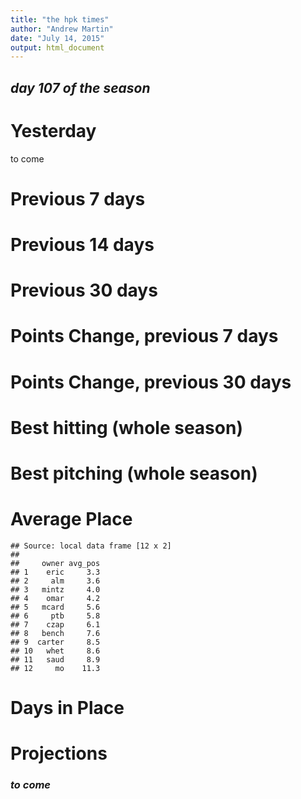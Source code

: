 ```yaml
---
title: "the hpk times"
author: "Andrew Martin"
date: "July 14, 2015"
output: html_document
---
```







## _day 107 of the season_

# Yesterday
to come

# Previous 7 days

<!--html_preserve--><div id="htmlwidget-5233" style="width:100%;height:auto;" class="datatables"></div>
<script type="application/json" data-for="htmlwidget-5233">{"x":{"data":[["mcard","ptb","eric","mo","omar","whet","carter","bench","alm","czap","saud","mintz"],[35,28,34,22,26,39,31,21,38,23,24,24],[29,44,18,31,26,37,38,29,32,18,27,25],[7,8,8,4,4,7,3,2,4,3,1,2],[113,128,101,107,111,128,118,84,105,79,88,74],[0.395,0.406,0.393,0.365,0.317,0.37,0.351,0.283,0.347,0.349,0.303,0.297],[46,54,37,32,29,52,40.5,14,38,17,17.5,13],[5,3,3,5,4,2,6,5,1,4,4,4],[8,4,12,4,3,2,1,6,1,3,0,3],[81,34,74,61,77,62,47,53,46,53,49,42],[3.95,2.36,1.93,3.1,2.84,6.44,4.88,2.46,5,3.3,4.56,5.77],[1.232,1.028,1.033,1.169,1.005,1.491,1.542,0.821,1.498,1.685,1.463,1.359],[46,34,46.5,42.5,43.5,20,24.5,48.5,12.5,27,22.5,22.5],[92,88,83.5,74.5,72.5,72,65,62.5,50.5,44,40,35.5],[1,2,3,4,5,6,7,8,9,10,11,12]],"container":"<table class=\"display\">\n  <thead>\n    <tr>\n      <th>owner</th>\n      <th>R</th>\n      <th>RBI</th>\n      <th>SB</th>\n      <th>TB</th>\n      <th>OBP</th>\n      <th>H</th>\n      <th>W</th>\n      <th>SV</th>\n      <th>K</th>\n      <th>ERA</th>\n      <th>WHIP</th>\n      <th>P</th>\n      <th>points</th>\n      <th>rank</th>\n    </tr>\n  </thead>\n</table>","options":{"pageLength":12,"dom":"tip","columnDefs":[{"className":"dt-right","targets":[1,2,3,4,5,6,7,8,9,10,11,12,13,14]}],"order":[],"autoWidth":false,"orderClasses":false,"lengthMenu":[10,12,25,50,100]},"callback":null,"filter":"none"},"evals":[]}</script><!--/html_preserve--><!--html_preserve--><div id="htmlwidget-1231" style="width:100%;height:auto;" class="datatables"></div>
<script type="application/json" data-for="htmlwidget-1231">{"x":{"data":[["mcard","ptb","eric","mo","omar","whet","carter","bench","alm","czap","saud","mintz"],[10,7,9,2,6,12,8,1,11,3,4.5,4.5],[6.5,12,1.5,8,4,10,11,6.5,9,1.5,5,3],[9.5,11.5,11.5,7,7,9.5,4.5,2.5,7,4.5,1,2.5],[9,11.5,5,7,8,11.5,10,3,6,2,4,1],[11,12,10,8,4,9,7,1,5,6,3,2],[46,54,37,32,29,52,40.5,14,38,17,17.5,13],[10,3.5,3.5,10,6.5,2,12,10,1,6.5,6.5,6.5],[11,8.5,12,8.5,6,4,2.5,10,2.5,6,1,6],[12,1,10,8,11,9,4,6.5,3,6.5,5,2],[6,11,12,8,9,1,4,10,3,7,5,2],[7,10,9,8,11,4,2,12,3,1,5,6],[46,34,46.5,42.5,43.5,20,24.5,48.5,12.5,27,22.5,22.5],[92,88,83.5,74.5,72.5,72,65,62.5,50.5,44,40,35.5],[1,2,3,4,5,6,7,8,9,10,11,12]],"container":"<table class=\"display\">\n  <thead>\n    <tr>\n      <th>owner</th>\n      <th>R</th>\n      <th>RBI</th>\n      <th>SB</th>\n      <th>TB</th>\n      <th>OBP</th>\n      <th>H</th>\n      <th>W</th>\n      <th>SV</th>\n      <th>K</th>\n      <th>ERA</th>\n      <th>WHIP</th>\n      <th>P</th>\n      <th>points</th>\n      <th>rank</th>\n    </tr>\n  </thead>\n</table>","options":{"pageLength":12,"dom":"tip","columnDefs":[{"className":"dt-right","targets":[1,2,3,4,5,6,7,8,9,10,11,12,13,14]}],"order":[],"autoWidth":false,"orderClasses":false,"lengthMenu":[10,12,25,50,100]},"callback":null,"filter":"none"},"evals":[]}</script><!--/html_preserve-->

# Previous 14 days

<!--html_preserve--><div id="htmlwidget-1891" style="width:100%;height:auto;" class="datatables"></div>
<script type="application/json" data-for="htmlwidget-1891">{"x":{"data":[["mcard","ptb","eric","mo","bench","whet","omar","alm","carter","czap","saud","mintz"],[51,39,49,35,41,47,41,54,39,34,36,35],[41,60,33,46,41,46,35,44,47,26,40,36],[8,9,13,6,4,11,10,5,4,4,2,2],[168,174,150,152,136,164,152,153,154,116,125,111],[0.391,0.393,0.403,0.376,0.297,0.347,0.311,0.343,0.336,0.329,0.295,0.296],[46.5,49.5,41,34.5,25,47.5,31,41,35.5,13,14.5,11],[8,7,4,7,9,4,4,5,7,7,5,4],[9,6,16,6,9,5,5,1,1,6,2,3],[130,83,94,92,76,103,100,78,65,82,78,59],[3.18,2.46,2,3.5,2.88,5.64,2.84,4.52,4.24,3.18,4.85,5.36],[1.174,1.021,1.044,1.199,0.937,1.425,1.031,1.25,1.359,1.551,1.425,1.353],[49.5,45.5,44.5,37.5,46.5,22,38,21.5,21,30.5,19,14.5],[96,95,85.5,72,71.5,69.5,69,62.5,56.5,43.5,33.5,25.5],[1,2,3,4,5,6,7,8,9,10,11,12]],"container":"<table class=\"display\">\n  <thead>\n    <tr>\n      <th>owner</th>\n      <th>R</th>\n      <th>RBI</th>\n      <th>SB</th>\n      <th>TB</th>\n      <th>OBP</th>\n      <th>H</th>\n      <th>W</th>\n      <th>SV</th>\n      <th>K</th>\n      <th>ERA</th>\n      <th>WHIP</th>\n      <th>P</th>\n      <th>points</th>\n      <th>rank</th>\n    </tr>\n  </thead>\n</table>","options":{"pageLength":12,"dom":"tip","columnDefs":[{"className":"dt-right","targets":[1,2,3,4,5,6,7,8,9,10,11,12,13,14]}],"order":[],"autoWidth":false,"orderClasses":false,"lengthMenu":[10,12,25,50,100]},"callback":null,"filter":"none"},"evals":[]}</script><!--/html_preserve--><!--html_preserve--><div id="htmlwidget-1031" style="width:100%;height:auto;" class="datatables"></div>
<script type="application/json" data-for="htmlwidget-1031">{"x":{"data":[["mcard","ptb","eric","mo","bench","whet","omar","alm","carter","czap","saud","mintz"],[11,5.5,10,2.5,7.5,9,7.5,12,5.5,1,4,2.5],[6.5,12,2,9.5,6.5,9.5,3,8,11,1,5,4],[8,9,12,7,4,11,10,6,4,4,1.5,1.5],[11,12,5,6.5,4,10,6.5,8,9,2,3,1],[10,11,12,9,3,8,4,7,6,5,1,2],[46.5,49.5,41,34.5,25,47.5,31,41,35.5,13,14.5,11],[11,8.5,2.5,8.5,12,2.5,2.5,5.5,8.5,8.5,5.5,2.5],[10.5,8,12,8,10.5,5.5,5.5,1.5,1.5,8,3,4],[12,7,9,8,3,11,10,4.5,2,6,4.5,1],[8,11,12,6,9,1,10,4,5,7,3,2],[8,11,9,7,12,2,10,6,4,1,3,5],[49.5,45.5,44.5,37.5,46.5,22,38,21.5,21,30.5,19,14.5],[96,95,85.5,72,71.5,69.5,69,62.5,56.5,43.5,33.5,25.5],[1,2,3,4,5,6,7,8,9,10,11,12]],"container":"<table class=\"display\">\n  <thead>\n    <tr>\n      <th>owner</th>\n      <th>R</th>\n      <th>RBI</th>\n      <th>SB</th>\n      <th>TB</th>\n      <th>OBP</th>\n      <th>H</th>\n      <th>W</th>\n      <th>SV</th>\n      <th>K</th>\n      <th>ERA</th>\n      <th>WHIP</th>\n      <th>P</th>\n      <th>points</th>\n      <th>rank</th>\n    </tr>\n  </thead>\n</table>","options":{"pageLength":12,"dom":"tip","columnDefs":[{"className":"dt-right","targets":[1,2,3,4,5,6,7,8,9,10,11,12,13,14]}],"order":[],"autoWidth":false,"orderClasses":false,"lengthMenu":[10,12,25,50,100]},"callback":null,"filter":"none"},"evals":[]}</script><!--/html_preserve-->

# Previous 30 days

<!--html_preserve--><div id="htmlwidget-8188" style="width:100%;height:auto;" class="datatables"></div>
<script type="application/json" data-for="htmlwidget-8188">{"x":{"data":[["mcard","eric","bench","alm","ptb","mo","carter","whet","czap","omar","saud","mintz"],[117,117,111,136,92,94,97,105,94,84,103,93],[98,85,103,107,136,108,109,106,76,88,113,104],[16,27,9,25,13,9,13,17,17,26,7,6],[367,357,377,383,398,338,357,363,294,344,364,347],[0.334,0.373,0.326,0.337,0.357,0.324,0.33,0.328,0.321,0.32,0.321,0.322],[39.5,42,33.5,51,42.5,24,35,37.5,17,19,31,18],[18,13,20,13,15,16,18,12,17,14,13,12],[24,28,18,1,16,21,4,12,19,13,12,15],[276,222,218,196,187,216,179,223,266,220,187,174],[2.58,2.32,2.98,3.79,2.86,2.84,2.79,3.7,2.9,3.01,3.73,3.89],[1.085,1.058,1.087,1.063,1.158,1.153,1.165,1.153,1.244,1.096,1.287,1.216],[54.5,49,42,23,30.5,40,28.5,25,38,32,15,12.5],[94,91,75.5,74,73,64,63.5,62.5,55,51,46,30.5],[1,2,3,4,5,6,7,8,9,10,11,12]],"container":"<table class=\"display\">\n  <thead>\n    <tr>\n      <th>owner</th>\n      <th>R</th>\n      <th>RBI</th>\n      <th>SB</th>\n      <th>TB</th>\n      <th>OBP</th>\n      <th>H</th>\n      <th>W</th>\n      <th>SV</th>\n      <th>K</th>\n      <th>ERA</th>\n      <th>WHIP</th>\n      <th>P</th>\n      <th>points</th>\n      <th>rank</th>\n    </tr>\n  </thead>\n</table>","options":{"pageLength":12,"dom":"tip","columnDefs":[{"className":"dt-right","targets":[1,2,3,4,5,6,7,8,9,10,11,12,13,14]}],"order":[],"autoWidth":false,"orderClasses":false,"lengthMenu":[10,12,25,50,100]},"callback":null,"filter":"none"},"evals":[]}</script><!--/html_preserve--><!--html_preserve--><div id="htmlwidget-8992" style="width:100%;height:auto;" class="datatables"></div>
<script type="application/json" data-for="htmlwidget-8992">{"x":{"data":[["mcard","eric","bench","alm","ptb","mo","carter","whet","czap","omar","saud","mintz"],[10.5,10.5,9,12,2,4.5,6,8,4.5,1,7,3],[4,2,5,8,12,9,10,7,1,3,11,6],[7,12,3.5,10,5.5,3.5,5.5,8.5,8.5,11,2,1],[9,5.5,10,11,12,2,5.5,7,1,3,8,4],[9,12,6,10,11,5,8,7,2,1,3,4],[39.5,42,33.5,51,42.5,24,35,37.5,17,19,31,18],[10.5,4,12,4,7,8,10.5,1.5,9,6,4,1.5],[11,12,8,1,7,10,2,3.5,9,5,3.5,6],[12,9,7,5,3.5,6,2,10,11,8,3.5,1],[11,12,6,2,8,9,10,4,7,5,3,1],[10,12,9,11,5,7,4,6,2,8,1,3],[54.5,49,42,23,30.5,40,28.5,25,38,32,15,12.5],[94,91,75.5,74,73,64,63.5,62.5,55,51,46,30.5],[1,2,3,4,5,6,7,8,9,10,11,12]],"container":"<table class=\"display\">\n  <thead>\n    <tr>\n      <th>owner</th>\n      <th>R</th>\n      <th>RBI</th>\n      <th>SB</th>\n      <th>TB</th>\n      <th>OBP</th>\n      <th>H</th>\n      <th>W</th>\n      <th>SV</th>\n      <th>K</th>\n      <th>ERA</th>\n      <th>WHIP</th>\n      <th>P</th>\n      <th>points</th>\n      <th>rank</th>\n    </tr>\n  </thead>\n</table>","options":{"pageLength":12,"dom":"tip","columnDefs":[{"className":"dt-right","targets":[1,2,3,4,5,6,7,8,9,10,11,12,13,14]}],"order":[],"autoWidth":false,"orderClasses":false,"lengthMenu":[10,12,25,50,100]},"callback":null,"filter":"none"},"evals":[]}</script><!--/html_preserve-->

# Points Change, previous 7 days

<!--html_preserve--><div id="htmlwidget-9255" style="width:100%;height:auto;" class="datatables"></div>
<script type="application/json" data-for="htmlwidget-9255">{"x":{"data":[["1","2","3","4","5","6","7","8","9","10","11","12"],["eric","ptb","mcard","alm","whet","czap","mo","carter","bench","omar","saud","mintz"],[3,4,2,1,8,8,10,12,6,5,11,7],[0,-0.5,0,0,-2,0,0,1,0,1.5,0,0],[1,0,0,0,-1,0,0,-3,0,3,-0.5,0.5],[-1,-1,0,1,-1.5,0,-0.5,1,0,0,0,2],[0,-1.5,0,-1,-2,0,0,0,1.5,0,2,1],[0,-2,-1,-2,0,-2,0,0,4,1,0,2],[0,-5,-1,-2,-6.5,-2,-0.5,-1,5.5,5.5,1.5,5.5],[-0.5,-0.5,-1,0,1,0.5,0.5,-0.5,-0.5,0.5,0,0.5],[-2,0,-1.5,0,1.5,0,0,0.5,-1.5,1.5,1.5,0],[-1,1.5,-1,0,-1,1,-0.5,0,2,-1,0,0],[-3,0,0,0,3,0,0,2,-1,-1,0,0],[-1,-2,0,0,2,2,2,1,-2,-2,1,-1],[-7.5,-1,-3.5,0,6.5,3.5,2,3,-3,-2,2.5,-0.5],[-7.5,-6,-4.5,-2,0,1.5,1.5,2,2.5,3.5,4,5]],"container":"<table class=\"display\">\n  <thead>\n    <tr>\n      <th> </th>\n      <th>owner</th>\n      <th>rank</th>\n      <th>R</th>\n      <th>RBI</th>\n      <th>SB</th>\n      <th>TB</th>\n      <th>OBP</th>\n      <th>H</th>\n      <th>W</th>\n      <th>SV</th>\n      <th>K</th>\n      <th>ERA</th>\n      <th>WHIP</th>\n      <th>P</th>\n      <th>points</th>\n    </tr>\n  </thead>\n</table>","options":{"pageLength":12,"dom":"tip","columnDefs":[{"className":"dt-right","targets":[2,3,4,5,6,7,8,9,10,11,12,13,14,15]},{"orderable":false,"targets":0}],"order":[],"autoWidth":false,"orderClasses":false,"lengthMenu":[10,12,25,50,100]},"callback":null,"filter":"none"},"evals":[]}</script><!--/html_preserve-->

# Points Change, previous 30 days

<!--html_preserve--><div id="htmlwidget-5625" style="width:100%;height:auto;" class="datatables"></div>
<script type="application/json" data-for="htmlwidget-5625">{"x":{"data":[["1","2","3","4","5","6","7","8","9","10","11","12"],["bench","mcard","eric","carter","saud","mo","ptb","alm","whet","czap","omar","mintz"],[6,2,3,12,11,10,4,1,8,8,5,7],[-5,0,0,3,-2,-1,3,-2,-2,0,4,2],[-2,1,2,-2.5,-2.5,0,0,2,-1,3,0.5,-0.5],[0,0,-2,-1,0,-0.5,-0.5,0,-1.5,2,0,3.5],[-2,0,2,0,-1,0,-2,-2,0,4,1,0],[0,0,0,0,0,0,-3,-2,0,2,2,1],[-9,1,2,-0.5,-5.5,-1.5,-2.5,-4,-4.5,11,7.5,6],[-1.5,-2.5,-2,-0.5,1.5,0.5,-1.5,1,1.5,-1,0.5,4],[-2,-1.5,-2,2,1,-1,0,0,1.5,-1,2,1],[-3.5,-6,3,1.5,-1,2,3.5,0,0.5,-1,1,0],[1,-4,-3,-2,-1,-2,1,4,4,-1,1,2],[-2,0,-2,-4,3,1,-1,0,2,1,-1,3],[-8,-14,-6,-3,3.5,0.5,2,5,9.5,-3,3.5,10],[-17,-13,-4,-3.5,-2,-1,-0.5,1,5,8,11,16]],"container":"<table class=\"display\">\n  <thead>\n    <tr>\n      <th> </th>\n      <th>owner</th>\n      <th>rank</th>\n      <th>R</th>\n      <th>RBI</th>\n      <th>SB</th>\n      <th>TB</th>\n      <th>OBP</th>\n      <th>H</th>\n      <th>W</th>\n      <th>SV</th>\n      <th>K</th>\n      <th>ERA</th>\n      <th>WHIP</th>\n      <th>P</th>\n      <th>points</th>\n    </tr>\n  </thead>\n</table>","options":{"pageLength":12,"dom":"tip","columnDefs":[{"className":"dt-right","targets":[2,3,4,5,6,7,8,9,10,11,12,13,14,15]},{"orderable":false,"targets":0}],"order":[],"autoWidth":false,"orderClasses":false,"lengthMenu":[10,12,25,50,100]},"callback":null,"filter":"none"},"evals":[]}</script><!--/html_preserve-->


# Best hitting (whole season)

<!--html_preserve--><div id="htmlwidget-5180" style="width:100%;height:auto;" class="datatables"></div>
<script type="application/json" data-for="htmlwidget-5180">{"x":{"data":[["1","2","3","4","5","6","7","8","9","10","11","12"],["alm","eric","mintz","mcard","ptb","czap","saud","omar","whet","bench","mo","carter"],[488,456,458,472,415,431,423,413,414,427,417,408],[444,418,450,396,478,371,450,394,431,395,417,398],[81,82,53,72,60,74,27,103,54,44,54,56],[1501,1479,1481,1445,1419,1359,1386,1347,1417,1375,1306,1265],[0.334,0.352,0.337,0.342,0.339,0.333,0.33,0.332,0.326,0.33,0.328,0.329],[12,9,10,11,4,8,6,2,3,7,5,1],[9,7,10.5,4,12,1,10.5,2,8,3,6,5],[10,11,3,8,7,9,1,12,4.5,2,4.5,6],[12,10,11,9,8,4,6,3,7,5,2,1],[8,12,9,11,10,7,4,6,1,5,2,3],[51,49,43.5,43,41,29,27.5,25,23.5,22,19.5,16]],"container":"<table class=\"display\">\n  <thead>\n    <tr>\n      <th> </th>\n      <th>owner</th>\n      <th>R</th>\n      <th>RBI</th>\n      <th>SB</th>\n      <th>TB</th>\n      <th>OBP</th>\n      <th>R.</th>\n      <th>RBI.</th>\n      <th>SB.</th>\n      <th>TB.</th>\n      <th>OBP.</th>\n      <th>H</th>\n    </tr>\n  </thead>\n</table>","options":{"pageLength":12,"dom":"tip","columnDefs":[{"className":"dt-right","targets":[2,3,4,5,6,7,8,9,10,11,12]},{"orderable":false,"targets":0}],"order":[],"autoWidth":false,"orderClasses":false,"lengthMenu":[10,12,25,50,100]},"callback":null,"filter":"none"},"evals":[]}</script><!--/html_preserve-->

# Best pitching (whole season)

<!--html_preserve--><div id="htmlwidget-932" style="width:100%;height:auto;" class="datatables"></div>
<script type="application/json" data-for="htmlwidget-932">{"x":{"data":[["1","2","3","4","5","6","7","8","9","10","11","12"],["bench","mcard","omar","alm","eric","whet","ptb","czap","mo","carter","mintz","saud"],[65,54,65,58,56,55,55,54,45,45,53,52],[68,67,65,3,51,67,86,60,81,46,76,45],[845,885,867,967,857,822,811,883,811,773,744,778],[3.2,3.17,3.28,3.5,3.38,3.52,3.63,3.38,3.58,3.33,4.04,3.86],[1.186,1.14,1.176,1.136,1.204,1.191,1.251,1.275,1.193,1.238,1.271,1.252],[11.5,5.5,11.5,10,9,7.5,7.5,5.5,1.5,1.5,4,3],[9,7.5,6,1,4,7.5,12,5,11,3,10,2],[7,11,9,12,8,6,4.5,10,4.5,2,1,3],[11,12,10,6,8,5,3,7,4,9,1,2],[9,11,10,12,6,8,4,1,7,5,2,3],[47.5,47,46.5,41,35,34,31,28.5,28,20.5,18,13]],"container":"<table class=\"display\">\n  <thead>\n    <tr>\n      <th> </th>\n      <th>owner</th>\n      <th>W</th>\n      <th>SV</th>\n      <th>K</th>\n      <th>ERA</th>\n      <th>WHIP</th>\n      <th>W.</th>\n      <th>SV.</th>\n      <th>K.</th>\n      <th>ERA.</th>\n      <th>WHIP.</th>\n      <th>P</th>\n    </tr>\n  </thead>\n</table>","options":{"pageLength":12,"dom":"tip","columnDefs":[{"className":"dt-right","targets":[2,3,4,5,6,7,8,9,10,11,12]},{"orderable":false,"targets":0}],"order":[],"autoWidth":false,"orderClasses":false,"lengthMenu":[10,12,25,50,100]},"callback":null,"filter":"none"},"evals":[]}</script><!--/html_preserve-->

# Average Place


```
## Source: local data frame [12 x 2]
## 
##     owner avg_pos
## 1    eric     3.3
## 2     alm     3.6
## 3   mintz     4.0
## 4    omar     4.2
## 5   mcard     5.6
## 6     ptb     5.8
## 7    czap     6.1
## 8   bench     7.6
## 9  carter     8.5
## 10   whet     8.6
## 11   saud     8.9
## 12     mo    11.3
```

# Days in Place

<!--html_preserve--><div id="htmlwidget-6080" style="width:100%;height:auto;" class="datatables"></div>
<script type="application/json" data-for="htmlwidget-6080">{"x":{"data":[["bench","carter","eric","mcard","mo","omar","ptb","whet","alm","czap","mintz","saud"],["","","1","","","","15","1","58","","26","6"],["1","1","42","17","","23","6","","3","5","3","9"],["1","7","36","13","","11","4","","4","11","17","2"],["3","9","12","19","1","28","4","3","6","15","10","1"],["9","7","6","3","","24","12","2","7","7","28","2"],["27","8","4","15","","13","19","2","4","14","5",""],["11","12","1","9","","4","12","7","8","28","11","1"],["13","8","1","12","1","2","16","34","4","12","1","4"],["20","6","2","12","","2","13","31","3","9","3","3"],["18","12","2","4","28","","4","12","1","1","1","20"],["4","3","","3","10","","2","15","3","4","1","58"],["","34","","","67","","","","5","","",""]],"container":"<table class=\"display\">\n  <thead>\n    <tr>\n      <th>owner</th>\n      <th>1</th>\n      <th>2</th>\n      <th>3</th>\n      <th>4</th>\n      <th>5</th>\n      <th>6</th>\n      <th>7</th>\n      <th>8</th>\n      <th>9</th>\n      <th>10</th>\n      <th>11</th>\n      <th>12</th>\n    </tr>\n  </thead>\n</table>","options":{"pageLength":12,"dom":"tip","order":[],"autoWidth":false,"orderClasses":false,"lengthMenu":[10,12,25,50,100]},"callback":null,"filter":"none"},"evals":[]}</script><!--/html_preserve-->

# Projections


### _to come_

